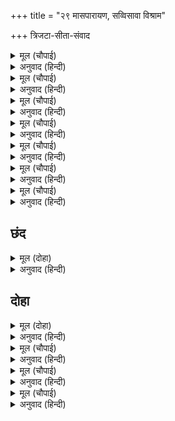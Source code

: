 +++
title = "२९ मासपारायण, सव्विसावा विश्राम"

+++
त्रिजटा-सीता-संवाद



<details><summary>मूल (चौपाई)</summary>

तेही निसि सीता पहिं जाई।  
त्रिजटा कहि सब कथा सुनाई॥  
सिर भुज बाढ़ि सुनत रिपु केरी।  
सीता उर भइ त्रास घनेरी॥
</details>

<details><summary>अनुवाद (हिन्दी)</summary>

त्याच रात्री त्रिजटेने सीतेजवळ जाऊन तिला सर्व वृत्तांत सांगितला.शत्रूची शिरे व हात पुन्हा वाढतात, हे ऐकून सीतेच्या मनाला फार भीती वाटली.॥ १॥
</details>

<details><summary>मूल (चौपाई)</summary>

मुख मलीन उपजी मन चिंता।  
त्रिजटा सन बोली तब सीता॥  
होइहि कहा कहसि किन माता।  
केहि बिधि मरिहि बिस्व दुखदाता॥
</details>

<details><summary>अनुवाद (हिन्दी)</summary>

तिचे मुख उदास झाले. मनात चिंता वाटू लागली. तेव्हा सीता त्रिजटेला म्हणाली, ‘हे माते, काय होणार, ते का सांगत नाहीस? संपूर्ण विश्वाला दुःख देणारा हा रावण कसा मरणार?॥ २॥
</details>

<details><summary>मूल (चौपाई)</summary>

रघुपति सर सिर कटेहुँ न मरई।  
बिधि बिपरीत चरित सब करई॥  
मोर अभाग्य जिआवत ओही।  
जेहिं हौं हरि पद कमल बिछोही॥
</details>

<details><summary>अनुवाद (हिन्दी)</summary>

श्रीरघुनाथांच्या बाणांनी शिर तुटल्यावरही तो मरत नाही. विधाता सर्व काही उलटे करीत आहे. खरे तर माझे दुर्भाग्यच त्याला जिवंत करीत आहे, ज्याने मला भगवंताच्या चरण-कमलांपासून वेगळे केले.॥ ३॥
</details>

<details><summary>मूल (चौपाई)</summary>

जेहिं कृत कपट कनकमृग झूठा।  
अजहुँ सो दैव मोहि पर रूठा॥  
जेहिं बिधि मोहि दुख दुसह सहाए।  
लछिमन कहुँ कटु बचन कहाए॥
</details>

<details><summary>अनुवाद (हिन्दी)</summary>

ज्याने कपटाने खोटा सुवर्णमृग बनविला होता, तेच दैव आताही माझ्यावर रुसले आहे. ज्या विधात्याने मला दुःसह दुःख सहन करायला लावले आणि लक्ष्मणाला माझ्याकडून अपशब्द बोलायला लावले,॥ ४॥
</details>

<details><summary>मूल (चौपाई)</summary>

रघुपति बिरह सबिष सर भारी।  
तकि तकि मारि बार बहु मारी॥  
ऐसेहुँ दुख जो राख मम प्राना।  
सोइ बिधि ताहि जिआव न आना॥
</details>

<details><summary>अनुवाद (हिन्दी)</summary>

ज्या विधात्याने श्रीरघुनाथांच्या विरहरूपी मोठॺा विषारी बाणांनी नेम धरून मला अनेक वेळा मारले व जो आता मारत आहे आणि अशा दुःखातही जो माझे प्राण वाचवीत आहे, तोच विधाता त्या रावणाला जिवंत ठेवत आहे, दुसरे कोणी नाही.॥ ५॥
</details>

<details><summary>मूल (चौपाई)</summary>

बहु बिधि कर बिलाप जानकी।  
करि करि सुरति कृपानिधान की॥  
कह त्रिजटा सुनु राजकुमारी।  
उर सर लागत मरइ सुरारी॥
</details>

<details><summary>अनुवाद (हिन्दी)</summary>

कृपानिधान श्रीरामांचे स्मरण करीत करीत जानकी अनेक प्रकारे विलाप करू लागली. त्रिजटा म्हणाली, ‘हे राजकुमारी, ऐक. देवांचा शत्रू रावण हा हृदयात बाण लागताच मरून जाईल.॥ ६॥
</details>

<details><summary>मूल (चौपाई)</summary>

प्रभु ताते उर हतइ न तेही।  
एहि के हृदयँ बसति बैदेही॥
</details>

<details><summary>अनुवाद (हिन्दी)</summary>

परंतु प्रभू त्याच्या हृदयावर बाण यासाठी मारत नाहीत की त्याच्या हृदयात तू आहेस.॥ ७॥
</details>

## छंद


<details><summary>मूल (दोहा)</summary>

एहि के हृदयँ बस जानकी जानकी उर मम बास है।  
मम उदर भुअन अनेक लागत बान सब कर नास है॥  
सुनि बचन हरष बिषाद मन अति देखि पुनि त्रिजटाँ कहा।  
अब मरिहि रिपु एहि बिधि सुनहि सुंदरि तजहि संसय महा॥
</details>

<details><summary>अनुवाद (हिन्दी)</summary>

हाच विचार करून ते थांबले आहेत की, याच्या हृदयात जानकीचा निवास आहे आणि जानकीच्या हृदयात माझा निवास आहे; तसेच माझ्या उदरात अनेक भुवने आहेत. म्हणून रावणाच्या हृदयाला बाण लागताच सर्व भुवनांचा नाश होईल.’ हे बोलणे ऐकून सीतेच्या मनाला अत्यंत हर्ष व विषाद झालेला पाहून त्रिजटा पुन्हा म्हणाली, ‘हे सुंदरी, मनातील मोठा संशय सोडून दे आणि ऐकून घे की, शत्रू कसा मरेल ते.
</details>

## दोहा


<details><summary>मूल (दोहा)</summary>

काटत सिर होइहि बिकल छुटि जाइहि तव ध्यान।  
तब रावनहि हृदय महुँ मरिहहिं रामु सुजान॥ ९९॥
</details>

<details><summary>अनुवाद (हिन्दी)</summary>

शिरे वारंवार तुटल्यामुळे जेव्हा तो व्याकूळ होईल आणि त्याच्या हृदयातील तुझे ध्यान सुटेल, तेव्हा अंतर्यामी श्रीराम रावणाच्या हृदयावर बाण मारतील.’॥ ९९॥
</details>

<details><summary>मूल (चौपाई)</summary>

अस कहि बहुत भाँति समुझाई।  
पुनि त्रिजटा निज भवन सिधाई॥  
राम सुभाउ सुमिरि बैदेही।  
उपजी बिरह बिथा अति तेही॥
</details>

<details><summary>अनुवाद (हिन्दी)</summary>

असे सांगून आणि सीतेला अनेक प्रकारे समजावून त्रिजटा आपल्या घरी गेली. श्रीरामांच्या स्वभावाचे स्मरण केल्याने जानकीला अत्यंत विरहव्यथा उत्पन्न झाली.॥ १॥
</details>

<details><summary>मूल (चौपाई)</summary>

निसिहि ससिहि निंदति बहु भाँती।  
जुग सम भई सिराति न राती॥  
करति बिलाप मनहिं मन भारी।  
राम बिरहँ जानकी दुखारी॥
</details>

<details><summary>अनुवाद (हिन्दी)</summary>

ती रात्रीला व चंद्राला फार दोष देऊ लागली. आणि म्हणू लागली, ‘रात्र युगाप्रमाणे मोठी झाली आहे, जाता जात नाही.’ जानकी श्रीरामांच्या विरहाने दुःखी होऊन मनातल्या मनात विलाप करू लागली.॥ २॥
</details>

<details><summary>मूल (चौपाई)</summary>

जब अति भयउ बिरह उर दाहू।  
फरकेउ बाम नयन अरु बाहू॥  
सगुन बिचारि धरी मन धीरा।  
अब मिलिहहिं कृपाल रघुबीरा॥
</details>

<details><summary>अनुवाद (हिन्दी)</summary>

जेव्हा विरहामुळे हृदयामध्ये अतिशय दाह होऊ लागला, तेव्हा तिचा डावा डोळा व बाहू स्फुरू लागले. हा शुभशकुन समजून तिने धीर धरला की आता कृपाळू श्रीराम नक्की भेटतील.॥ ३॥
</details>

